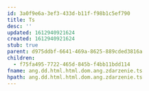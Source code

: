 ```yaml
---
id: 3a0f9e6a-3ef3-433d-b11f-f98b1c5ef790
title: Ts
desc: ''
updated: 1612940921624
created: 1612940921624
stub: true
parent: d975ddbf-6641-469a-8625-889cded3816a
children:
  - f75fa495-7722-465d-845b-f4bb11bdd114
fname: ang.dd.html.html.dom.ang.zdarzenie.ts
hpath: ang.dd.html.html.dom.ang.zdarzenie.ts
---
```



